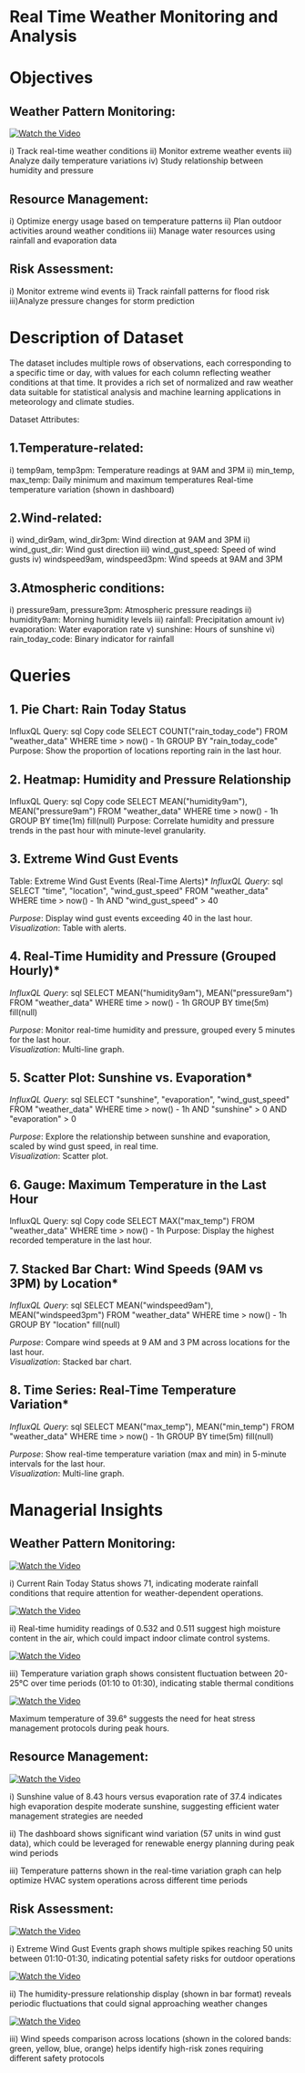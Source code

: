 # Real Time Weather Monitoring and Analysis 

# Objectives

## Weather Pattern Monitoring:

[![Watch the Video](https://img.youtube.com/vi/yHxQ6yRFchk/0.jpg)](https://www.youtube.com/watch?v=yHxQ6yRFchk "Watch the Video")



i) Track real-time weather conditions
ii) Monitor extreme weather events
iii) Analyze daily temperature variations
iv) Study relationship between humidity and pressure

## Resource Management:

i) Optimize energy usage based on temperature patterns
ii) Plan outdoor activities around weather conditions
iii) Manage water resources using rainfall and evaporation data

## Risk Assessment:

i) Monitor extreme wind events
ii) Track rainfall patterns for flood risk
iii)Analyze pressure changes for storm prediction


# Description of Dataset

The dataset includes multiple rows of observations, each corresponding to a specific time or day, with values for each column reflecting weather conditions at that time.
It provides a rich set of normalized and raw weather data suitable for statistical analysis and machine learning applications in meteorology and climate studies.


Dataset Attributes:

## 1.Temperature-related:

i) temp9am, temp3pm: Temperature readings at 9AM and 3PM
ii) min_temp, max_temp: Daily minimum and maximum temperatures
Real-time temperature variation (shown in dashboard)

## 2.Wind-related:

i) wind_dir9am, wind_dir3pm: Wind direction at 9AM and 3PM
ii) wind_gust_dir: Wind gust direction
iii) wind_gust_speed: Speed of wind gusts
iv) windspeed9am, windspeed3pm: Wind speeds at 9AM and 3PM

## 3.Atmospheric conditions:

i) pressure9am, pressure3pm: Atmospheric pressure readings
ii) humidity9am: Morning humidity levels
iii) rainfall: Precipitation amount
iv) evaporation: Water evaporation rate
v) sunshine: Hours of sunshine
vi) rain_today_code: Binary indicator for rainfall

# Queries

## 1. Pie Chart: Rain Today Status
InfluxQL Query:
sql
Copy code
SELECT COUNT("rain_today_code") 
FROM "weather_data" 
WHERE time > now() - 1h 
GROUP BY "rain_today_code"
Purpose: Show the proportion of locations reporting rain in the last hour.

## 2. Heatmap: Humidity and Pressure Relationship
InfluxQL Query:
sql
Copy code
SELECT MEAN("humidity9am"), MEAN("pressure9am") 
FROM "weather_data" 
WHERE time > now() - 1h 
GROUP BY time(1m) fill(null)
Purpose: Correlate humidity and pressure trends in the past hour with minute-level granularity.

## 3. Extreme Wind Gust Events 
Table: Extreme Wind Gust Events (Real-Time Alerts)*
*InfluxQL Query*:
sql
SELECT "time", "location", "wind_gust_speed" 
FROM "weather_data" 
WHERE time > now() - 1h 
AND "wind_gust_speed" > 40

*Purpose*: Display wind gust events exceeding 40 in the last hour.  
*Visualization*: Table with alerts.


## 4.  Real-Time Humidity and Pressure (Grouped Hourly)*
*InfluxQL Query*:
sql
SELECT MEAN("humidity9am"), MEAN("pressure9am") 
FROM "weather_data" 
WHERE time > now() - 1h 
GROUP BY time(5m) fill(null)

*Purpose*: Monitor real-time humidity and pressure, grouped every 5 minutes for the last hour.  
*Visualization*: Multi-line graph.

## 5. Scatter Plot: Sunshine vs. Evaporation*
*InfluxQL Query*:
sql
SELECT "sunshine", "evaporation", "wind_gust_speed" 
FROM "weather_data" 
WHERE time > now() - 1h 
AND "sunshine" > 0 AND "evaporation" > 0

*Purpose*: Explore the relationship between sunshine and evaporation, scaled by wind gust speed, in real time.  
*Visualization*: Scatter plot.

## 6. Gauge: Maximum Temperature in the Last Hour
InfluxQL Query:
sql
Copy code
SELECT MAX("max_temp") 
FROM "weather_data" 
WHERE time > now() - 1h
Purpose: Display the highest recorded temperature in the last hour.

## 7. Stacked Bar Chart: Wind Speeds (9AM vs 3PM) by Location*
*InfluxQL Query*:
sql
SELECT MEAN("windspeed9am"), MEAN("windspeed3pm") 
FROM "weather_data" 
WHERE time > now() - 1h 
GROUP BY "location" fill(null)

*Purpose*: Compare wind speeds at 9 AM and 3 PM across locations for the last hour.  
*Visualization*: Stacked bar chart.

## 8. Time Series: Real-Time Temperature Variation*
*InfluxQL Query*:
sql
SELECT MEAN("max_temp"), MEAN("min_temp") 
FROM "weather_data" 
WHERE time > now() - 1h 
GROUP BY time(5m) fill(null)

*Purpose*: Show real-time temperature variation (max and min) in 5-minute intervals for the last hour.  
*Visualization*: Multi-line graph.

# Managerial Insights 

## Weather Pattern Monitoring:

[![Watch the Video](https://img.youtube.com/vi/uvmCbhy4tFo/0.jpg)](https://www.youtube.com/watch?v=uvmCbhy4tFo "Rain Today Status Video")

i) Current Rain Today Status shows 71, indicating moderate rainfall conditions that require attention for weather-dependent operations.


[![Watch the Video](https://img.youtube.com/vi/ZiYp4JijVwo/0.jpg)](https://www.youtube.com/watch?v=ZiYp4JijVwo "Watch the Video")

ii) Real-time humidity readings of 0.532 and 0.511 suggest high moisture content in the air, which could impact indoor climate control systems.

[![Watch the Video](https://img.youtube.com/vi/V9WnYtqwNbw/0.jpg)](https://www.youtube.com/watch?v=V9WnYtqwNbw "Watch the Video")


iii) Temperature variation graph shows consistent fluctuation between 20-25°C over time periods (01:10 to 01:30), indicating stable thermal conditions

[![Watch the Video](https://img.youtube.com/vi/2J3XFfj8elU/0.jpg)](https://www.youtube.com/watch?v=2J3XFfj8elU "Watch the Video")

Maximum temperature of 39.6° suggests the need for heat stress management protocols during peak hours.

## Resource Management:

[![Watch the Video](https://img.youtube.com/vi/RZBKWtW4iig/0.jpg)](https://www.youtube.com/watch?v=RZBKWtW4iig "Watch Rain Today Status Video")

i) Sunshine value of 8.43 hours versus evaporation rate of 37.4 indicates high evaporation despite moderate sunshine, suggesting efficient water management strategies are needed

ii) The dashboard shows significant wind variation (57 units in wind gust data), which could be leveraged for renewable energy planning during peak wind periods

iii) Temperature patterns shown in the real-time variation graph can help optimize HVAC system operations across different time periods


## Risk Assessment:

[![Watch the Video](https://img.youtube.com/vi/LhkfP839mP8/0.jpg)](https://www.youtube.com/watch?v=LhkfP839mP8 "Watch the Video")

i) Extreme Wind Gust Events graph shows multiple spikes reaching 50 units between 01:10-01:30, indicating potential safety risks for outdoor operations

[![Watch the Video](https://img.youtube.com/vi/SC49xJftPho/0.jpg)](https://www.youtube.com/watch?v=SC49xJftPho "Watch the Video")

ii) The humidity-pressure relationship display (shown in bar format) reveals periodic fluctuations that could signal approaching weather changes

[![Watch the Video](https://img.youtube.com/vi/9CejtUgxYks/0.jpg)](https://www.youtube.com/watch?v=9CejtUgxYks "Watch the Video")

iii) Wind speeds comparison across locations (shown in the colored bands: green, yellow, blue, orange) helps identify high-risk zones requiring different safety protocols






